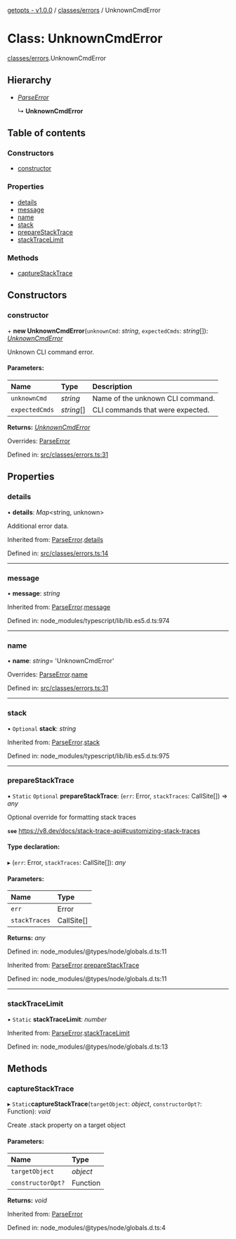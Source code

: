 [getopts - v1.0.0](../README.md) / [classes/errors](../modules/classes_errors.md) / UnknownCmdError

# Class: UnknownCmdError

[classes/errors](../modules/classes_errors.md).UnknownCmdError

## Hierarchy

- [_ParseError_](classes_errors.parseerror.md)

  ↳ **UnknownCmdError**

## Table of contents

### Constructors

- [constructor](classes_errors.unknowncmderror.md#constructor)

### Properties

- [details](classes_errors.unknowncmderror.md#details)
- [message](classes_errors.unknowncmderror.md#message)
- [name](classes_errors.unknowncmderror.md#name)
- [stack](classes_errors.unknowncmderror.md#stack)
- [prepareStackTrace](classes_errors.unknowncmderror.md#preparestacktrace)
- [stackTraceLimit](classes_errors.unknowncmderror.md#stacktracelimit)

### Methods

- [captureStackTrace](classes_errors.unknowncmderror.md#capturestacktrace)

## Constructors

### constructor

\+ **new UnknownCmdError**(`unknownCmd`: _string_, `expectedCmds`: _string_[]): [_UnknownCmdError_](classes_errors.unknowncmderror.md)

Unknown CLI command error.

#### Parameters:

| Name           | Type       | Description                      |
| :------------- | :--------- | :------------------------------- |
| `unknownCmd`   | _string_   | Name of the unknown CLI command. |
| `expectedCmds` | _string_[] | CLI commands that were expected. |

**Returns:** [_UnknownCmdError_](classes_errors.unknowncmderror.md)

Overrides: [ParseError](classes_errors.parseerror.md)

Defined in: [src/classes/errors.ts:31](https://github.com/prasadrajandran/node-getopts/blob/c78e9e9/src/classes/errors.ts#L31)

## Properties

### details

• **details**: _Map_<string, unknown\>

Additional error data.

Inherited from: [ParseError](classes_errors.parseerror.md).[details](classes_errors.parseerror.md#details)

Defined in: [src/classes/errors.ts:14](https://github.com/prasadrajandran/node-getopts/blob/c78e9e9/src/classes/errors.ts#L14)

---

### message

• **message**: _string_

Inherited from: [ParseError](classes_errors.parseerror.md).[message](classes_errors.parseerror.md#message)

Defined in: node_modules/typescript/lib/lib.es5.d.ts:974

---

### name

• **name**: _string_= 'UnknownCmdError'

Overrides: [ParseError](classes_errors.parseerror.md).[name](classes_errors.parseerror.md#name)

Defined in: [src/classes/errors.ts:31](https://github.com/prasadrajandran/node-getopts/blob/c78e9e9/src/classes/errors.ts#L31)

---

### stack

• `Optional` **stack**: _string_

Inherited from: [ParseError](classes_errors.parseerror.md).[stack](classes_errors.parseerror.md#stack)

Defined in: node_modules/typescript/lib/lib.es5.d.ts:975

---

### prepareStackTrace

▪ `Static` `Optional` **prepareStackTrace**: (`err`: Error, `stackTraces`: CallSite[]) => _any_

Optional override for formatting stack traces

**`see`** https://v8.dev/docs/stack-trace-api#customizing-stack-traces

#### Type declaration:

▸ (`err`: Error, `stackTraces`: CallSite[]): _any_

#### Parameters:

| Name          | Type       |
| :------------ | :--------- |
| `err`         | Error      |
| `stackTraces` | CallSite[] |

**Returns:** _any_

Defined in: node_modules/@types/node/globals.d.ts:11

Inherited from: [ParseError](classes_errors.parseerror.md).[prepareStackTrace](classes_errors.parseerror.md#preparestacktrace)

Defined in: node_modules/@types/node/globals.d.ts:11

---

### stackTraceLimit

▪ `Static` **stackTraceLimit**: _number_

Inherited from: [ParseError](classes_errors.parseerror.md).[stackTraceLimit](classes_errors.parseerror.md#stacktracelimit)

Defined in: node_modules/@types/node/globals.d.ts:13

## Methods

### captureStackTrace

▸ `Static`**captureStackTrace**(`targetObject`: _object_, `constructorOpt?`: Function): _void_

Create .stack property on a target object

#### Parameters:

| Name              | Type     |
| :---------------- | :------- |
| `targetObject`    | _object_ |
| `constructorOpt?` | Function |

**Returns:** _void_

Inherited from: [ParseError](classes_errors.parseerror.md)

Defined in: node_modules/@types/node/globals.d.ts:4
